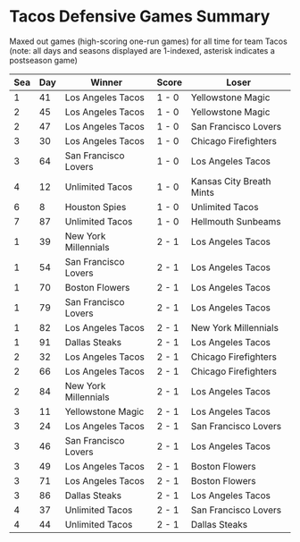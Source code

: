 # Tacos Defensive Games Summary



Maxed out games (high-scoring one-run games) for all time for team Tacos (note: all days and seasons displayed are 1-indexed, asterisk indicates a postseason game)


| Sea | Day | Winner | Score | Loser | 
| ------ |------ |------ |------ |------ |
| 1 | 41 | Los Angeles Tacos | 1 - 0 | Yellowstone Magic | 
| 2 | 45 | Los Angeles Tacos | 1 - 0 | Yellowstone Magic | 
| 2 | 47 | Los Angeles Tacos | 1 - 0 | San Francisco Lovers | 
| 3 | 30 | Los Angeles Tacos | 1 - 0 | Chicago Firefighters | 
| 3 | 64 | San Francisco Lovers | 1 - 0 | Los Angeles Tacos | 
| 4 | 12 | Unlimited Tacos | 1 - 0 | Kansas City Breath Mints | 
| 6 | 8 | Houston Spies | 1 - 0 | Unlimited Tacos | 
| 7 | 87 | Unlimited Tacos | 1 - 0 | Hellmouth Sunbeams | 
| 1 | 39 | New York Millennials | 2 - 1 | Los Angeles Tacos | 
| 1 | 54 | San Francisco Lovers | 2 - 1 | Los Angeles Tacos | 
| 1 | 70 | Boston Flowers | 2 - 1 | Los Angeles Tacos | 
| 1 | 79 | San Francisco Lovers | 2 - 1 | Los Angeles Tacos | 
| 1 | 82 | Los Angeles Tacos | 2 - 1 | New York Millennials | 
| 1 | 91 | Dallas Steaks | 2 - 1 | Los Angeles Tacos | 
| 2 | 32 | Los Angeles Tacos | 2 - 1 | Chicago Firefighters | 
| 2 | 66 | Los Angeles Tacos | 2 - 1 | Chicago Firefighters | 
| 2 | 84 | New York Millennials | 2 - 1 | Los Angeles Tacos | 
| 3 | 11 | Yellowstone Magic | 2 - 1 | Los Angeles Tacos | 
| 3 | 24 | Los Angeles Tacos | 2 - 1 | San Francisco Lovers | 
| 3 | 46 | San Francisco Lovers | 2 - 1 | Los Angeles Tacos | 
| 3 | 49 | Los Angeles Tacos | 2 - 1 | Boston Flowers | 
| 3 | 71 | Los Angeles Tacos | 2 - 1 | Boston Flowers | 
| 3 | 86 | Dallas Steaks | 2 - 1 | Los Angeles Tacos | 
| 4 | 37 | Unlimited Tacos | 2 - 1 | San Francisco Lovers | 
| 4 | 44 | Unlimited Tacos | 2 - 1 | Dallas Steaks | 


